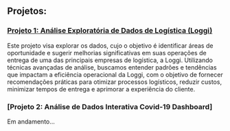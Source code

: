 ## Projetos:

### **[Projeto 1: Análise Exploratória de Dados de Logística (Loggi)](https://github.com/laurencedata/projeto-analise-dados/blob/main/Projeto_Loggi_AED.ipynb)**
Este projeto visa explorar os dados, cujo o objetivo é identificar áreas de oportunidade e sugerir melhorias significativas em suas operações de entrega de uma das principais empresas de logística, a Loggi. Utilizando técnicas avançadas de análise, buscamos entender padrões e tendências que impactam a eficiência operacional da Loggi, com o objetivo de fornecer recomendações práticas para otimizar processos logísticos, reduzir custos, minimizar tempos de entrega e aprimorar a experiência do cliente.

### **[Projeto 2: Análise de Dados Interativa Covid-19 Dashboard]** 

Em andamento...
